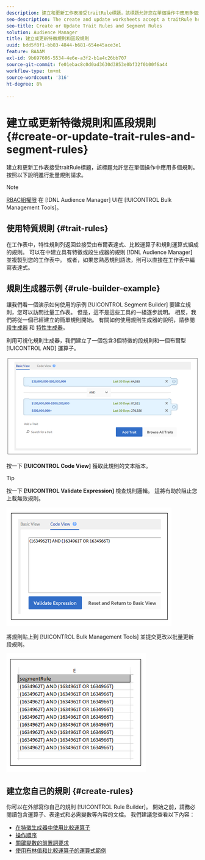 ```yaml
---
description: 建立和更新工作表接受traitRule標題，該標題允許您在單個操作中應用多個規則。 按照以下說明進行批量規則請求。
seo-description: The create and update worksheets accept a traitRule header that lets you apply multiple rules in a single operation. Follow these instructions to make bulk rule requests.
seo-title: Create or Update Trait Rules and Segment Rules
solution: Audience Manager
title: 建立或更新特徵規則和區段規則
uuid: bdd5f8f1-bb83-4844-b681-654e45ace3e1
feature: BAAAM
exl-id: 9b697606-5534-4e6e-a3f2-b1a4c26bb707
source-git-commit: fe01ebac8c0d0ad3630d3853e0bf32f0b00f6a44
workflow-type: tm+mt
source-wordcount: '316'
ht-degree: 8%

---
```


# 建立或更新特徵規則和區段規則{#create-or-update-trait-rules-and-segment-rules}

建立和更新工作表接受traitRule標題，該標題允許您在單個操作中應用多個規則。 按照以下說明進行批量規則請求。

<!-- 

<p>c_bulk_rules.xml </p>

 -->

>[!NOTE]
>
>[RBAC組權限](../../features/administration/administration-overview.md) 在 [!DNL Audience Manager] UI在 [!UICONTROL Bulk Management Tools]。

## 使用特質規則 {#trait-rules}

在工作表中，特性規則列返回並接受由布爾表達式、比較運算子和規則運算式組成的規則。 可以在中建立具有特徵或段生成器的規則 [!DNL Audience Manager] 並複製到您的工作表中。 或者，如果您熟悉規則語法，則可以直接在工作表中編寫表達式。

## 規則生成器示例 {#rule-builder-example}

讓我們看一個演示如何使用的示例 [!UICONTROL Segment Builder] 要建立規則，您可以訪問批量工作表。 但是，這不是這些工具的一組逐步說明。 相反，我們將從一個已經建立的簡單規則開始。 有關如何使用規則生成器的說明，請參閱 [段生成器](../../features/segments/segment-builder.md) 和 [特性生成器](../../features/traits/about-trait-builder.md)。

利用可視化規則生成器，我們建立了一個包含3個特徵的段規則和一個布爾型 [!UICONTROL AND] 運算子。

![](assets/visualrule.png)

按一下 **[!UICONTROL Code View]** 獲取此規則的文本版本。

>[!TIP]
>
>按一下 **[!UICONTROL Validate Expression]** 檢查規則邏輯。 這將有助於阻止您上載無效規則。

![](assets/coderule.png)

將規則貼上到 [!UICONTROL Bulk Management Tools] 並提交更改以批量更新段規則。

![](assets/segmentrule.png)

## 建立您自己的規則 {#create-rules}

你可以在外部寫你自己的規則 [!UICONTROL Rule Builder]。 開始之前，請務必閱讀包含運算子、表達式和必需變數等內容的文檔。 我們建議您查看以下內容：

* [在特徵生成器中使用比較運算子](../../features/traits/trait-comparison-operators.md)
* [操作順序](../../features/traits/trait-operator-precedence.md)
* [關鍵變數的前置詞要求](../../features/traits/trait-variable-prefixes.md)
* [使用布林值和比較運算子的運算式範例](../../features/traits/trait-expression-samples.md)
